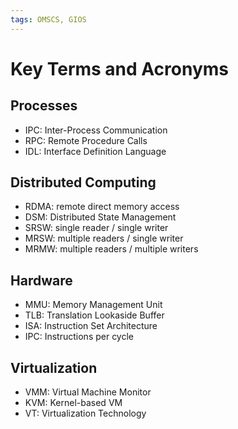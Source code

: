 ```yaml
---
tags: OMSCS, GIOS
---
```

# Key Terms and Acronyms

## Processes
- IPC: Inter-Process Communication
- RPC: Remote Procedure Calls
- IDL: Interface Definition Language

## Distributed Computing
- RDMA: remote direct memory access
- DSM: Distributed State Management
- SRSW: single reader / single writer
- MRSW: multiple readers / single writer
- MRMW: multiple readers / multiple writers

## Hardware
- MMU: Memory Management Unit
- TLB: Translation Lookaside Buffer
- ISA: Instruction Set Architecture
- IPC: Instructions per cycle

## Virtualization
- VMM: Virtual Machine Monitor
- KVM: Kernel-based VM
- VT: Virtualization Technology
